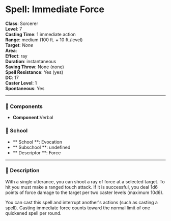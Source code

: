 
# Spell: Immediate Force
**Class**: Sorcerer  
**Level**: 7  
**Casting Time**: 1 immediate action  
**Range**: medium (100 ft. + 10 ft./level)  
**Target**: _None_  
**Area**:   
**Effect**: ray  
**Duration**: instantaneous  
**Saving Throw**: None (none)  
**Spell Resistance**: Yes (yes)  
**DC**: 17  
**Caster Level**: 1  
**Spontaneous**: Yes

---

### 🔮 Components
- **Component**:Verbal

### 🏫 School
- ** School **: Evocation
- ** Subschool **: undefined
- ** Descriptor **: Force
---

### 📜 Description
With a single utterance, you can shoot a ray of force at a selected target. To hit you must make a ranged touch attack. If it is successful, you deal 1d6 points of force damage to the target per two caster levels (maximum 10d6). 

You can cast this spell and interrupt another's actions (such as casting a spell). Casting immediate force counts toward the normal limit of one quickened spell per round.
